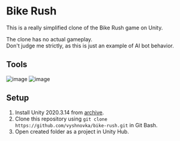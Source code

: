 # Bike Rush

This is a really simplified clone of the Bike Rush game on Unity.

The clone has no actual gameplay.    
Don't judge me strictly, as this is just an example of AI bot behavior.

## Tools

![image](https://img.shields.io/badge/Unity-100000?style=for-the-badge&logo=unity&logoColor=white) 
![image](https://img.shields.io/badge/C%23-239120?style=for-the-badge&logo=c-sharp&logoColor=white) 

## Setup

1. Install Unity 2020.3.14 from [archive](https://unity3d.com/get-unity/download/archive).    
2. Clone this repository using `git clone https://github.com/vyshnovka/bike-rush.git` in Git Bash.    
3. Open created folder as a project in Unity Hub.    
